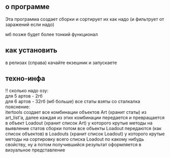 <h2>о программе</h2>
Эта программа создает сборки и сортирует их как надо (и фильтрует от заражений если надо)

мб позже будет более тонкий функционал

<h2>как установить</h2>
в релизах (справа) качайте екзешник и запускаете
<h2>техно-инфа</h2>
!! сколько надо озу:
<br>для 5 артов - 2гб
<br>для 6 артов - 32гб (мб больше)
все статы взяты со сталкалка
<br>
пояснение:
<br>itertools создает все комбинации объектов Art (хранит статы) из art_list'а, далее каждая из этих комбинации передается и превращается в объект Loadout (хранит список Art) у которого крутые методы на выявление статов сборки
потом все объекты Loadout передаются (как список объектов) в Loadouts (хранит список Loadout) у которого крутые методы на сортировку всего списка Loadout по какому нибудь свойству, ну а потом получившийся результат оформляется в визуальное представление

